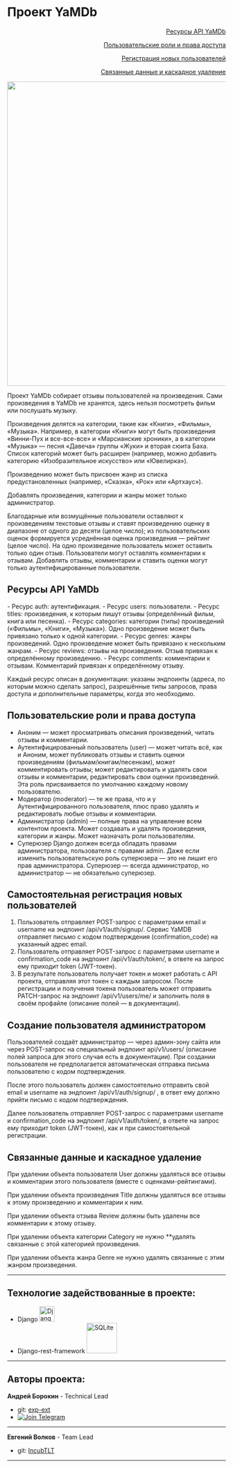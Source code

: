 # Проект YaMDb

<p  align="right">
<a href="#res">Ресурсы API YaMDb</a>
</p>

<p  align="right">
<a href="#rol">Пользовательские роли и права доступа</a>
</p>

<p  align="right">
<a href="#reg">Регистрация новых пользователей</a>
</p>

<p  align="right">
<a href="#data">Связанные данные и каскадное удаление</a>
</p>

<p align="center">
<img src="https://vogazeta.ru/uploads/full_size_1559805406-cd6a299889def10b711bbe19d218836b.jpg" width="700">
</p>

Проект YaMDb собирает отзывы пользователей на произведения. Сами произведения в YaMDb не хранятся, здесь нельзя посмотреть фильм или послушать музыку.

Произведения делятся на категории, такие как «Книги», «Фильмы», «Музыка». Например, в категории «Книги» могут быть произведения «Винни-Пух и все-все-все» и «Марсианские хроники», а в категории «Музыка» — песня «Давеча» группы «Жуки» и вторая сюита Баха. Список категорий может быть расширен (например, можно добавить категорию «Изобразительное искусство» или «Ювелирка»).

Произведению может быть присвоен жанр из списка предустановленных (например, «Сказка», «Рок» или «Артхаус»).

Добавлять произведения, категории и жанры может только администратор.

Благодарные или возмущённые пользователи оставляют к произведениям текстовые отзывы и ставят произведению оценку в диапазоне от одного до десяти (целое число); из пользовательских оценок формируется усреднённая оценка произведения — рейтинг (целое число). На одно произведение пользователь может оставить только один отзыв.
Пользователи могут оставлять комментарии к отзывам.
Добавлять отзывы, комментарии и ставить оценки могут только аутентифицированные пользователи.

<section id="res">
    <h2> Ресурсы API YaMDb </h2>
</section>
- Ресурс auth: аутентификация.
- Ресурс users: пользователи.
- Ресурс titles: произведения, к которым пишут отзывы (определённый фильм, книга или песенка).
- Ресурс categories: категории (типы) произведений («Фильмы», «Книги», «Музыка»). Одно произведение может быть привязано только к одной категории.
- Ресурс genres: жанры произведений. Одно произведение может быть привязано к нескольким жанрам.
- Ресурс reviews: отзывы на произведения. Отзыв привязан к определённому произведению.
- Ресурс comments: комментарии к отзывам. Комментарий привязан к определённому отзыву.

Каждый ресурс описан в документации: указаны эндпоинты (адреса, по которым можно сделать запрос), разрешённые типы запросов, права доступа и дополнительные параметры, когда это необходимо.

<section id="rol">
    <h2> Пользовательские роли и права доступа </h2>
</section>

- Аноним — может просматривать описания произведений, читать отзывы и комментарии.
- Аутентифицированный пользователь (user) — может читать всё, как и Аноним, может публиковать отзывы и ставить оценки произведениям (фильмам/книгам/песенкам), может комментировать отзывы; может редактировать и удалять свои отзывы и комментарии, редактировать свои оценки произведений. Эта роль присваивается по умолчанию каждому новому пользователю.
- Модератор (moderator) — те же права, что и у Аутентифицированного пользователя, плюс право удалять и редактировать любые отзывы и комментарии.
- Администратор (admin) — полные права на управление всем контентом проекта. Может создавать и удалять произведения, категории и жанры. Может назначать роли пользователям.
- Суперюзер Django должен всегда обладать правами администратора, пользователя с правами admin. Даже если изменить пользовательскую роль суперюзера — это не лишит его прав администратора. Суперюзер — всегда администратор, но администратор — не обязательно суперюзер.


<section id="reg">
    <h2> Самостоятельная регистрация новых пользователей </h2>
</section>

1. Пользователь отправляет POST-запрос с параметрами email и username на эндпоинт /api/v1/auth/signup/.
Сервис YaMDB отправляет письмо с кодом подтверждения (confirmation_code) на указанный адрес email.
2. Пользователь отправляет POST-запрос с параметрами username и confirmation_code на эндпоинт /api/v1/auth/token/, в ответе на запрос ему приходит token (JWT-токен).
3. В результате пользователь получает токен и может работать с API проекта, отправляя этот токен с каждым запросом.
После регистрации и получения токена пользователь может отправить PATCH-запрос на эндпоинт /api/v1/users/me/ и заполнить поля в своём профайле (описание полей — в документации).

## Создание пользователя администратором
Пользователей создаёт администратор — через админ-зону сайта или через POST-запрос на специальный эндпоинт api/v1/users/ (описание полей запроса для этого случая есть в документации). При создании пользователя не предполагается автоматическая отправка письма пользователю с кодом подтверждения.

После этого пользователь должен самостоятельно отправить свой email и username на эндпоинт /api/v1/auth/signup/ , в ответ ему должно прийти письмо с кодом подтверждения.

Далее пользователь отправляет POST-запрос с параметрами username и confirmation_code на эндпоинт /api/v1/auth/token/, в ответе на запрос ему приходит token (JWT-токен), как и при самостоятельной регистрации.

<section id="data">
    <h2> Связанные данные и каскадное удаление </h2>
</section>

При удалении объекта пользователя User должны удаляться все отзывы и комментарии этого пользователя (вместе с оценками-рейтингами).

При удалении объекта произведения Title должны удаляться все отзывы к этому произведению и комментарии к ним.

При удалении объекта отзыва Review должны быть удалены все комментарии к этому отзыву.

При удалении объекта категории Category не нужно **удалять связанные с этой категорией произведения.

При удалении объекта жанра Genre не нужно удалять связанные с этим жанром произведения.
___

## Технологие задействованные в проекте:

<ul>
  <li> Django  <img src="https://cdn.icon-icons.com/icons2/2415/PNG/512/django_plain_logo_icon_146558.png" alt="Django" style="width:35px;"/></li>
  <li> Django-rest-framework  <img src="https://www.django-rest-framework.org/img/logo.png" alt="SQLite" style="width:70px;"/></li>
</ul>

___

## Авторы проекта:

**Андрей Борокин** - Technical Lead
- git: [exp-ext](https://github.com/exp-ext)
- [![Join Telegram](https://img.shields.io/badge/My%20Telegram-Join-blue)](https://t.me/Borokin)
___
**Евгений Волков** - Team Lead
- git: [IncubTLT](https://github.com/IncubTLT)
___
